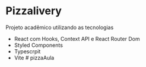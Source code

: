 # Pizzalivery 

Projeto acadêmico utilizando as tecnologias

- React com Hooks, Context API e React Router Dom
- Styled Components
- Typescrpit
- Vite
#   p i z z a A u l a  
 